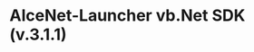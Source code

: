 <div class="wikistyle"><h1>AlceNet-Launcher vb.Net SDK (v.3.1.1)</h1>
<!--
<p>La <a href="http://www.alcenet.info/">plataforma del launcher</a> is
a set of APIs that make your application more social. Read more about
<a href="http://developers.facebook.com/docs/guides/web">integrating Facebook with your web site</a>
on the Facebook developer site.</p>

<p>This repository contains the open source PHP SDK that allows you to utilize the
above on your website. Except as otherwise noted, the Facebook PHP SDK
is licensed under the Apache Licence, Version 2.0
(<a href="http://www.apache.org/licenses/LICENSE-2.0.html">http://www.apache.org/licenses/LICENSE-2.0.html</a>)</p>

<h2>Usage</h2>

<p>The <a href="http://github.com/facebook/php-sdk/blob/master/examples/example.php">examples</a> are a good place to start. The minimal you'll need to
have is:</p>

<pre><code>require 'php-sdk/src/facebook.php';

$facebook = new Facebook(array(
  'appId'  =&gt; 'YOUR_APP_ID',
  'secret' =&gt; 'YOUR_APP_SECRET',
));

// Get User ID
$user = $facebook-&gt;getUser();
</code></pre>

<p>To make <a href="http://developers.facebook.com/docs/api">API</a> calls:</p>

<pre><code>if ($user) {
  try {
    // Proceed knowing you have a logged in user who's authenticated.
    $user_profile = $facebook-&gt;api('/me');
  } catch (FacebookApiException $e) {
    error_log($e);
    $user = null;
  }
}
</code></pre>

<p>Login or logout url will be needed depending on current user state.</p>

<pre><code>if ($user) {
  $logoutUrl = $facebook-&gt;getLogoutUrl();
} else {
  $loginUrl = $facebook-&gt;getLoginUrl();
}

</code></pre>

<h2>Feedback</h2>

<p>File bugs or other issues <a href="http://bugs.developers.facebook.net/">here</a>.</p>

<h2>Tests</h2>

<p>In order to keep us nimble and allow us to bring you new functionality, without
compromising on stability, we have ensured full test coverage of the new SDK.
We are including this in the open source repository to assure you of our
commitment to quality, but also with the hopes that you will contribute back to
help keep it stable. The easiest way to do so is to file bugs and include a
test case.</p>

<p>The tests can be executed by using this command from the base directory:</p>

<pre><code>phpunit --stderr --bootstrap tests/bootstrap.php tests/tests.php
</code></pre>
--></div>